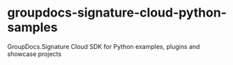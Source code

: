 # groupdocs-signature-cloud-python-samples
GroupDocs.Signature Cloud SDK for Python examples, plugins and showcase projects
